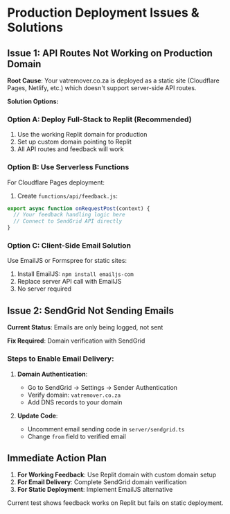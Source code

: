 # Production Deployment Issues & Solutions

## Issue 1: API Routes Not Working on Production Domain

**Root Cause**: Your vatremover.co.za is deployed as a static site (Cloudflare Pages, Netlify, etc.) which doesn't support server-side API routes.

**Solution Options:**

### Option A: Deploy Full-Stack to Replit (Recommended)
1. Use the working Replit domain for production
2. Set up custom domain pointing to Replit
3. All API routes and feedback will work

### Option B: Use Serverless Functions
For Cloudflare Pages deployment:

1. Create `functions/api/feedback.js`:
```javascript
export async function onRequestPost(context) {
  // Your feedback handling logic here
  // Connect to SendGrid API directly
}
```

### Option C: Client-Side Email Solution
Use EmailJS or Formspree for static sites:

1. Install EmailJS: `npm install emailjs-com`
2. Replace server API call with EmailJS
3. No server required

## Issue 2: SendGrid Not Sending Emails

**Current Status**: Emails are only being logged, not sent

**Fix Required**: Domain verification with SendGrid

### Steps to Enable Email Delivery:

1. **Domain Authentication**:
   - Go to SendGrid → Settings → Sender Authentication
   - Verify domain: `vatremover.co.za`
   - Add DNS records to your domain

2. **Update Code**:
   - Uncomment email sending code in `server/sendgrid.ts`
   - Change `from` field to verified email

## Immediate Action Plan

1. **For Working Feedback**: Use Replit domain with custom domain setup
2. **For Email Delivery**: Complete SendGrid domain verification
3. **For Static Deployment**: Implement EmailJS alternative

Current test shows feedback works on Replit but fails on static deployment.